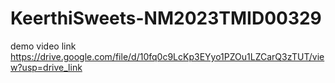 # KeerthiSweets-NM2023TMID00329
demo video link 
https://drive.google.com/file/d/10fq0c9LcKp3EYyo1PZOu1LZCarQ3zTUT/view?usp=drive_link
